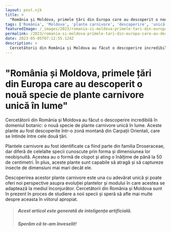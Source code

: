 ```yaml
---
layout: post.njk
title: >
  "România și Moldova, primele țări din Europa care au descoperit o nouă specie de plante carnivore unică în lume"
tags: ['România', 'Moldova', 'plante carnivore', 'descoperire', 'unică']
featuredImage: /_images/2023/romania-si-moldova-primele-tari-din-europa-care-au-descoperit-o-noua-specie-de-plante-carnivore-unica-in-lume.jpg
permalink: /2023/romania-si-moldova-primele-tari-din-europa-care-au-descoperit-o-noua-specie-de-plante-carnivore-unica-in-lume.html
date: 2023-05-05T07:12:55.124Z
description: >
  Cercetătorii din România și Moldova au făcut o descoperire incredibilă în domeniul botanic: o nouă specie de plante carnivore unică în lume. Aceste plante au fost descoperite într-o zonă montană din Carpații Orientali, care se întinde între cele două țări.
---
```


# "România și Moldova, primele țări din Europa care au descoperit o nouă specie de plante carnivore unică în lume"

Cercetătorii din România și Moldova au făcut o descoperire incredibilă în domeniul botanic: o nouă specie de plante carnivore unică în lume. Aceste plante au fost descoperite într-o zonă montană din Carpații Orientali, care se întinde între cele două țări.

Plantele carnivore au fost identificate ca fiind parte din familia Droseraceae, dar diferă de celelalte specii cunoscute prin forma și dimensiunea lor neobișnuită. Acestea au o formă de clopot și ating o înălțime de până la 50 de centimetri. În plus, aceste plante sunt capabile să atragă și să captureze insecte de dimensiuni mai mari decât ele.

Descoperirea acestor plante carnivore este una cu adevărat unică și poate oferi noi perspective asupra evoluției plantelor și modului în care acestea se adaptează la mediul înconjurător. Cercetătorii din România și Moldova sunt în prezent în proces de studiere a noii specii și speră să afle mai multe despre aceasta în viitorul apropiat.

> ##### Acest articol este generată de inteligența artificială.
> ##### Sperăm că te-am înveselit!
